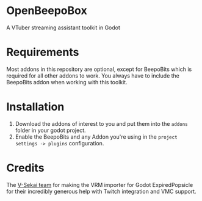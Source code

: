 # OpenBeepoBox
A VTuber streaming assistant toolkit in Godot

# Requirements
Most addons in this repository are optional, except for BeepoBits which is required for all other addons to work. You always have to include the BeepoBits addon when working with this toolkit.

# Installation
1. Download the addons of interest to you and put them into the `addons` folder in your godot project. 
2. Enable the BeepoBits and any Addon you're using in the `project settings -> plugins` configuration.

# Credits
The [V-Sekai team](https://v-sekai.org/about) for making the VRM importer for Godot
ExpiredPopsicle for their incredibly generous help with Twitch integration and VMC support.